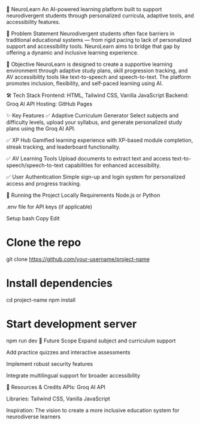 🧠 NeuroLearn
An AI-powered learning platform built to support neurodivergent students through personalized curricula, adaptive tools, and accessibility features.

📌 Problem Statement
Neurodivergent students often face barriers in traditional educational systems — from rigid pacing to lack of personalized support and accessibility tools. NeuroLearn aims to bridge that gap by offering a dynamic and inclusive learning experience.

🎯 Objective
NeuroLearn is designed to create a supportive learning environment through adaptive study plans, skill progression tracking, and AV accessibility tools like text-to-speech and speech-to-text. The platform promotes inclusion, flexibility, and self-paced learning using AI.

🛠️ Tech Stack
Frontend: HTML, Tailwind CSS, Vanilla JavaScript
Backend: Groq AI API
Hosting: GitHub Pages

✨ Key Features
✅ Adaptive Curriculum Generator
Select subjects and difficulty levels, upload your syllabus, and generate personalized study plans using the Groq AI API.

✅ XP Hub
Gamified learning experience with XP-based module completion, streak tracking, and leaderboard functionality.

✅ AV Learning Tools
Upload documents to extract text and access text-to-speech/speech-to-text capabilities for enhanced accessibility.

✅ User Authentication
Simple sign-up and login system for personalized access and progress tracking.

🧪 Running the Project Locally
Requirements
Node.js or Python

.env file for API keys (if applicable)

Setup
bash
Copy
Edit
# Clone the repo
git clone https://github.com/your-username/project-name

# Install dependencies
cd project-name
npm install

# Start development server
npm run dev
🧬 Future Scope
Expand subject and curriculum support

Add practice quizzes and interactive assessments

Implement robust security features

Integrate multilingual support for broader accessibility

📎 Resources & Credits
APIs: Groq AI API

Libraries: Tailwind CSS, Vanilla JavaScript

Inspiration: The vision to create a more inclusive education system for neurodiverse learners

